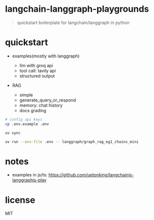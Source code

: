 # langchain-langgraph-playgrounds
> quickstart boilerplate for langchain/langgraph in python

# quickstart
- examples(mostly with langgraph)
  - llm with groq api
  - tool call: tavily api
  - structured output

- RAG
  - simple
  - generate_query_or_respond
  - memory: chat history
  - docs grading

```sh
# config api keys
cp .env.example .env

uv sync

uv run --env-file .env -- langgraph/graph_rag_eg1_chains_mini

```

# notes
- examples in js/ts: https://github.com/uptonking/langchainjs-langgraphjs-play
# license
MIT